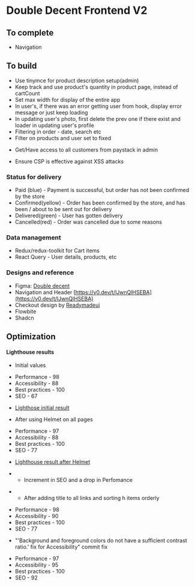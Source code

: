 # Double Decent Frontend V2

## To complete

- Navigation

## To build

- Use tinymce for product description setup(admin)
- Keep track and use product's quantity in product page, instead of cartCount
- Set max width for display of the entire app
- In user's, if there was an error getting user from hook, display error message or just keep loading
- In updating user's photo, first delete the prev one if there exist and loader in updating user's profile
- Filtering in order - date, search etc
- Filter on products and user set to fixed

* Get/Have access to all customers from paystack in admin

- Ensure CSP is effective against XSS attacks


### Status for delivery

- Paid (blue) - Payment is successful, but order has not been confirmed by the store
- Confirmed(yellow) - Order has been confirmed by the store, and has been / about to be sent out for delivery
- Delivered(green) - User has gotten delivery
- Cancelled(red) - Order was cancelled due to some reasons

### Data management

- Redux/redux-toolkit for Cart items
- React Query - User details, products, etc

### Designs and reference

- Figma: [Double decent](https://www.figma.com/design/fFXluVYjVEUwXhuiC09vgO/Double-Descent-store?node-id=22-10&node-type=canvas&t=sQe3tKEVLbEb3PFP-0)
- Navigation and Header [https://v0.dev/t/lJwnQlHSEBA](https://v0.dev/t/lJwnQlHSEBA)
- Checkout design by [Readymadeui](https://readymadeui.com/)
- Flowbite
- Shadcn

## Optimization

#### Lighthouse results

- Initial values

* Performance - 98
* Accessibility - 88
* Best practices - 100
* SEO - 67
- [Lighthose initial result](./assets/Screenshot%202024-12-24%20201523.png)

- After using Helmet on all pages

* Performance - 97
* Accessibility - 88
* Best practices - 100
* SEO - 77
- [Lighthouse result after Helmet](./assets//Screenshot%202024-12-24%20203331.png)

* - Increment in SEO and a drop in Perfomance

- - After adding title to all links and sorting h items orderly

* Performance - 98
* Accessibility - 90
* Best practices - 100
* SEO - 77

- "'Background and foreground colors do not have a sufficient contrast ratio.' fix for Accessibility" commit fix

* Performance - 97
* Accessibility - 95
* Best practices - 100
* SEO - 92